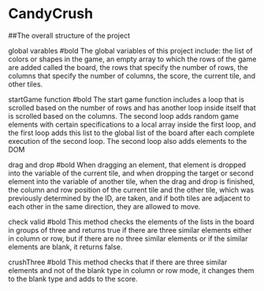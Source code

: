 # CandyCrush
##The overall structure of the project

global varables #bold
The global variables of this project include: the list of colors or shapes in the game,
an empty array to which the rows of the game are added called the board, the rows that specify the number of rows,
the columns that specify the number of columns, the score, the current tile, and other tiles.

startGame function #bold
The start game function includes a loop that is scrolled based on the number of rows and has another loop inside itself that is scrolled based on the columns.
The second loop adds random game elements with certain specifications to a local array inside the first loop,
and the first loop adds this list to the global list of the board after each complete execution of the second loop.
The second loop also adds elements to the DOM

drag and drop #bold
When dragging an element, that element is dropped into the variable of the current tile,
and when dropping the target or second element into the variable of another tile, when the drag and drop is finished,
the column and row position of the current tile and the other tile, which was previously determined by the ID, are taken,
and if both tiles are adjacent to each other in the same direction, they are allowed to move.

check valid #bold
This method checks the elements of the lists in the board in groups of three and returns true if there are three similar elements either in column or row,
but if there are no three similar elements or if the similar elements are blank, it returns false.

crushThree #bold
This method checks that if there are three similar elements and not of the blank type in column or row mode, it changes them to the blank type and adds to the score.

